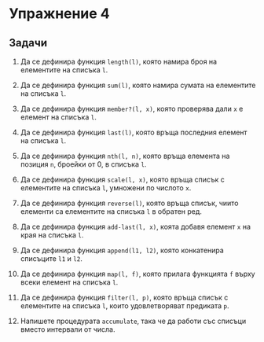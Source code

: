 Упражнение 4
============

Задачи
------

1. Да се дефинира функция `length(l)`, която намира броя на елементите на
списъка `l`.

2. Да се дефинира функция `sum(l)`, която намира сумата на елементите на
списъка `l`.

3. Да се дефинира функция `member?(l, x)`, която проверява дали `x` е елемент на
списъка `l`.

4. Да се дефинира функция `last(l)`, която връща последния елемент на списъка
`l`.

5. Да се дефинира функция `nth(l, n)`, която връща елемента на позиция `n`,
броейки от 0, в списъка `l`.

6. Да се дефинира функция `scale(l, x)`, която връща списък с елементите на
списъка `l`, умножени по числото `x`.

7. Да се дефинира функция `reverse(l)`, която връща списък, чиито елементи са
елементите на списъка `l` в обратен ред.

8. Да се дефинира функция `add-last(l, x)`, коята добавя елемент `x` на края на
списъка `l`.

9. Да се дефинира функция `append(l1, l2)`, която конкатенира списъците `l1` и
`l2`.

10. Да се дефинира функция `map(l, f)`, която прилага функцията `f` върху
всеки елемент на списъка `l`.

11. Да се дефинира функция `filter(l, p)`, която връща списък с елементите на
списъка `l`, които удовлетворяват предиката `p`.

12. Напишете процедурата `accumulate`, така че да работи със списъци вместо
интервали от числа.
